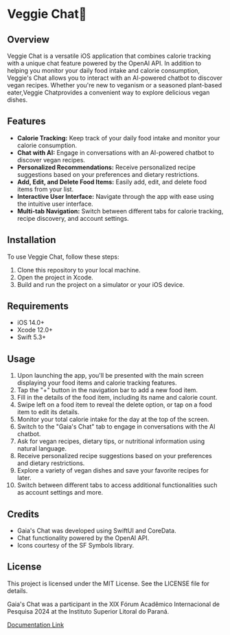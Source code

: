 # Veggie Chat🌱

## Overview
Veggie Chat is a versatile iOS application that combines calorie tracking with a unique chat feature powered by the OpenAI API. In addition to helping you monitor your daily food intake and calorie consumption, Veggie's Chat allows you to interact with an AI-powered chatbot to discover vegan recipes. Whether you're new to veganism or a seasoned plant-based eater,Veggie Chatprovides a convenient way to explore delicious vegan dishes.

## Features
- **Calorie Tracking:** Keep track of your daily food intake and monitor your calorie consumption.
- **Chat with AI:** Engage in conversations with an AI-powered chatbot to discover vegan recipes.
- **Personalized Recommendations:** Receive personalized recipe suggestions based on your preferences and dietary restrictions.
- **Add, Edit, and Delete Food Items:** Easily add, edit, and delete food items from your list.
- **Interactive User Interface:** Navigate through the app with ease using the intuitive user interface.
- **Multi-tab Navigation:** Switch between different tabs for calorie tracking, recipe discovery, and account settings.

## Installation
To use Veggie Chat, follow these steps:
1. Clone this repository to your local machine.
2. Open the project in Xcode.
3. Build and run the project on a simulator or your iOS device.

## Requirements
- iOS 14.0+
- Xcode 12.0+
- Swift 5.3+

## Usage
1. Upon launching the app, you'll be presented with the main screen displaying your food items and calorie tracking features.
2. Tap the "+" button in the navigation bar to add a new food item.
3. Fill in the details of the food item, including its name and calorie count.
4. Swipe left on a food item to reveal the delete option, or tap on a food item to edit its details.
5. Monitor your total calorie intake for the day at the top of the screen.
6. Switch to the "Gaia's Chat" tab to engage in conversations with the AI chatbot.
7. Ask for vegan recipes, dietary tips, or nutritional information using natural language.
8. Receive personalized recipe suggestions based on your preferences and dietary restrictions.
9. Explore a variety of vegan dishes and save your favorite recipes for later.
10. Switch between different tabs to access additional functionalities such as account settings and more.

## Credits
- Gaia's Chat was developed using SwiftUI and CoreData.
- Chat functionality powered by the OpenAI API.
- Icons courtesy of the SF Symbols library.

## License
This project is licensed under the MIT License. See the LICENSE file for details.

Gaia's Chat was a participant in the XIX Fórum Acadêmico Internacional de Pesquisa 2024 at the Instituto Superior Litoral do Paraná.

[Documentation Link](https://docs.google.com/document/d/1DWwTr_bqLHIdALT98cE5WZrNKZ7TEmpxzhFUaGxd-O4/pub)
